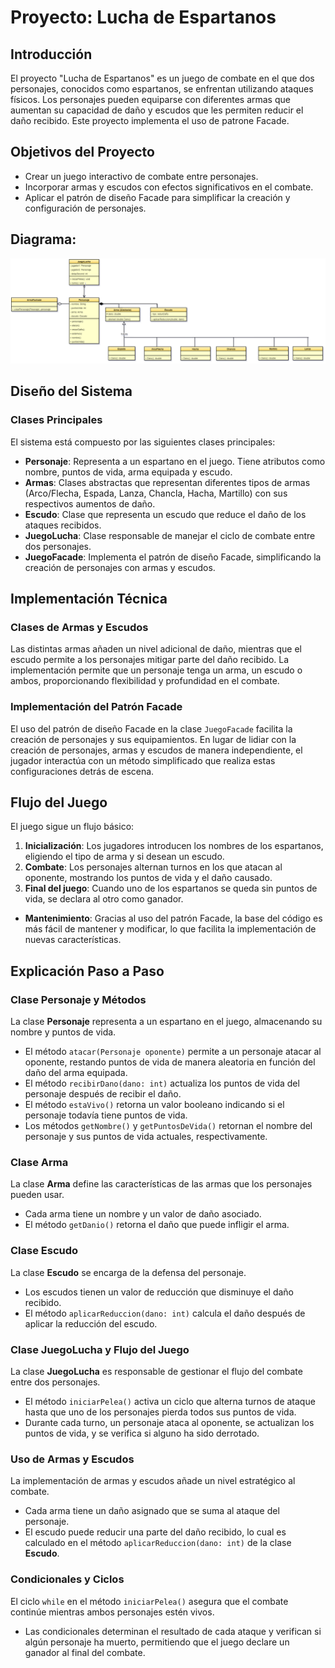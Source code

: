 # Proyecto: Lucha de Espartanos

## Introducción
El proyecto "Lucha de Espartanos" es un juego de combate en el que dos personajes, conocidos como espartanos, se enfrentan utilizando ataques físicos. Los personajes pueden equiparse con diferentes armas que aumentan su capacidad de daño y escudos que les permiten reducir el daño recibido. Este proyecto implementa el uso de patrone Facade.

## Objetivos del Proyecto
- Crear un juego interactivo de combate entre personajes.
- Incorporar armas y escudos con efectos significativos en el combate.
- Aplicar el patrón de diseño Facade para simplificar la creación y configuración de personajes.

## Diagrama:  
![Diagrama del Proyecto](imagenes/diagrama.png)

## Diseño del Sistema
### Clases Principales
El sistema está compuesto por las siguientes clases principales:

- **Personaje**: Representa a un espartano en el juego. Tiene atributos como nombre, puntos de vida, arma equipada y escudo.
- **Armas**: Clases abstractas que representan diferentes tipos de armas (Arco/Flecha, Espada, Lanza, Chancla, Hacha, Martillo) con sus respectivos aumentos de daño.
- **Escudo**: Clase que representa un escudo que reduce el daño de los ataques recibidos.
- **JuegoLucha**: Clase responsable de manejar el ciclo de combate entre dos personajes.
- **JuegoFacade**: Implementa el patrón de diseño Facade, simplificando la creación de personajes con armas y escudos.

## Implementación Técnica
### Clases de Armas y Escudos
Las distintas armas añaden un nivel adicional de daño, mientras que el escudo permite a los personajes mitigar parte del daño recibido. La implementación permite que un personaje tenga un arma, un escudo o ambos, proporcionando flexibilidad y profundidad en el combate.

### Implementación del Patrón Facade
El uso del patrón de diseño Facade en la clase `JuegoFacade` facilita la creación de personajes y sus equipamientos. En lugar de lidiar con la creación de personajes, armas y escudos de manera independiente, el jugador interactúa con un método simplificado que realiza estas configuraciones detrás de escena.

## Flujo del Juego
El juego sigue un flujo básico:

1. **Inicialización**: Los jugadores introducen los nombres de los espartanos, eligiendo el tipo de arma y si desean un escudo.
2. **Combate**: Los personajes alternan turnos en los que atacan al oponente, mostrando los puntos de vida y el daño causado.
3. **Final del juego**: Cuando uno de los espartanos se queda sin puntos de vida, se declara al otro como ganador.

- **Mantenimiento**: Gracias al uso del patrón Facade, la base del código es más fácil de mantener y modificar, lo que facilita la implementación de nuevas características.

## Explicación Paso a Paso  

### Clase Personaje y Métodos  
La clase **Personaje** representa a un espartano en el juego, almacenando su nombre y puntos de vida.   
- El método `atacar(Personaje oponente)` permite a un personaje atacar al oponente, restando puntos de vida de manera aleatoria en función del daño del arma equipada.  
- El método `recibirDano(dano: int)` actualiza los puntos de vida del personaje después de recibir el daño.  
- El método `estaVivo()` retorna un valor booleano indicando si el personaje todavía tiene puntos de vida.   
- Los métodos `getNombre()` y `getPuntosDeVida()` retornan el nombre del personaje y sus puntos de vida actuales, respectivamente.  

### Clase Arma  
La clase **Arma** define las características de las armas que los personajes pueden usar.  
- Cada arma tiene un nombre y un valor de daño asociado.  
- El método `getDanio()` retorna el daño que puede infligir el arma.  

### Clase Escudo  
La clase **Escudo** se encarga de la defensa del personaje.  
- Los escudos tienen un valor de reducción que disminuye el daño recibido.  
- El método `aplicarReduccion(dano: int)` calcula el daño después de aplicar la reducción del escudo.  

### Clase JuegoLucha y Flujo del Juego  
La clase **JuegoLucha** es responsable de gestionar el flujo del combate entre dos personajes.  
- El método `iniciarPelea()` activa un ciclo que alterna turnos de ataque hasta que uno de los personajes pierda todos sus puntos de vida.  
- Durante cada turno, un personaje ataca al oponente, se actualizan los puntos de vida, y se verifica si alguno ha sido derrotado.  

### Uso de Armas y Escudos  
La implementación de armas y escudos añade un nivel estratégico al combate.  
- Cada arma tiene un daño asignado que se suma al ataque del personaje.  
- El escudo puede reducir una parte del daño recibido, lo cual es calculado en el método `aplicarReduccion(dano: int)` de la clase **Escudo**.  

### Condicionales y Ciclos  
El ciclo `while` en el método `iniciarPelea()` asegura que el combate continúe mientras ambos personajes estén vivos.  
- Las condicionales determinan el resultado de cada ataque y verifican si algún personaje ha muerto, permitiendo que el juego declare un ganador al final del combate.
